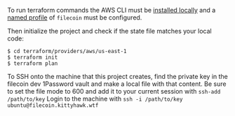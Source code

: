 To run terraform commands the AWS CLI must be [installed locally](https://docs.aws.amazon.com/cli/latest/userguide/installing.html) and a [named profile](https://docs.aws.amazon.com/cli/latest/userguide/cli-multiple-profiles.html) of `filecoin` must be configured.

Then initialize the project and check if the state file matches your local code:
``` console
$ cd terraform/providers/aws/us-east-1
$ terraform init
$ terraform plan
```

To SSH onto the machine that this project creates, find the private key in the filecoin dev 1Password vault and make a local file with that content. Be sure to set the file mode to 600 and add it to your current session with `ssh-add /path/to/key` Login to the machine with `ssh -i /path/to/key ubuntu@filecoin.kittyhawk.wtf`
